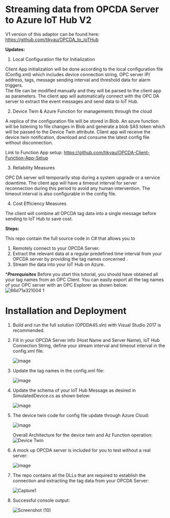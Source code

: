 # Streaming data from OPCDA Server to Azure IoT Hub V2

V1 version of this adaptor can be found here: https://github.com/tikyau/OPCDA_to_IoTHub

**Updates:**

1. Local Configuration file for Initialization

Client App initialization will be done according to the local configuration file (Config.xml) which includes device connection string, OPC server IP/ address, tags, message sending interval and threshold data for alarm triggers.  
The file can be modified manually and they will be parsed to the client app as parameters. The client app will automatically connect with the OPC DA server to extract the event messages and send data to IoT Hub. 

2. Device Twin & Azure Function for managements through the cloud 

A replica of the configuration file will be stored in Blob. An azure function will be listening to file changes in Blob and generate a blob SAS token which will be passed to the Device Twin attribute. Client app will receive the device twin notification, download and consume the latest config file without disconnection. 

  Link to Function App setup: https://github.com/tikyau/OPCDA-Client-Function-App-Setup

3. Reliability Measures 

OPC DA server will temporarily stop during a system upgrade or a service downtime. The client app will have a timeout interval for server reconnection during this period to avoid any human intervention. The timeout interval is also configurable in the config file.

4. Cost Efficiency Measures

The client will combine all OPCDA tag data into a single message before sending to IoT Hub to save cost.

**Steps:**

This repo contain the full source code in C# that allows you to 
1. Remotely connect to your OPCDA Server.
3. Extract the relevant data at a regular predefined time interval from your OPCDA server by providing the tag names concerned .
4. Stream the data into your IoT Hub on Azure.

****Prerequisites***
Before you start this tutorial, you should have obtained all your tag names from an OPC Client. You can easily export all the tag names of your OPC server with an OPC Explorer as shown below:
![66d71a321004 1](https://user-images.githubusercontent.com/17831550/65606541-ac1f2700-dfdd-11e9-981f-e2a27a689ac8.gif)

# Installation and Deployment

1. Build and run the full solution (OPDDA45.sln) with Visual Studio 2017 is recommended. 

2. Fill in your OPCDA Server info (Host Name and Server Name), IoT Hub Connection String, define your stream interval and timeout   interval in the config.xml file.

   ![image](https://user-images.githubusercontent.com/17831550/75311192-fb20ff00-5890-11ea-9bce-6be87da846d1.png)

3. Update the tag names in the config.xml file:

   ![image](https://user-images.githubusercontent.com/17831550/75311288-3f140400-5891-11ea-8b4b-221f0cc6e3b6.png)
   
4. Update the schema of your IoT Hub Message as desired in SimulatedDevice.cs as shown below:

   ![image](https://user-images.githubusercontent.com/17831550/75311367-7d112800-5891-11ea-9461-6027569acdc0.png)
   
5. The device twin code for config file update through Azure Cloud:

   ![image](https://user-images.githubusercontent.com/17831550/75311418-a336c800-5891-11ea-81be-224dd17c7d44.png)
   
   Overall Architecture for the device twin and Az Function operation:
   ![Device Twin](https://user-images.githubusercontent.com/17831550/75311009-61f1e880-5890-11ea-9198-b62fe4bc738d.png)

6. A mock up OPCDA server is included for you to test without a real server:

   ![image](https://user-images.githubusercontent.com/17831550/75311501-ec871780-5891-11ea-979c-5844e2d02c26.png)

7. The repo contains all the DLLs that are required to establish the connection and extracting the tag data from your OPCDA Server:

   ![Capture1](https://user-images.githubusercontent.com/17831550/65575841-5168d980-dfa3-11e9-99a3-83da87348f23.PNG)

8. Successful console output:

   ![Screenshot (10)](https://user-images.githubusercontent.com/17831550/65575696-077ff380-dfa3-11e9-875c-072f0ae4a4bc.png)

